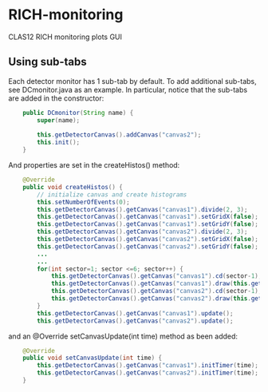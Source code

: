 # RICH-monitoring
CLAS12 RICH monitoring plots GUI

## Using sub-tabs
Each detector monitor has 1 sub-tab by default.
To add additional sub-tabs, see DCmonitor.java as an example.
In particular, notice that the sub-tabs are added in the constructor:
```java
    public DCmonitor(String name) {
        super(name);
        
        this.getDetectorCanvas().addCanvas("canvas2");
        this.init();
    }
```
And properties are set in the createHistos() method:
```java
    @Override
    public void createHistos() {
        // initialize canvas and create histograms
        this.setNumberOfEvents(0);
        this.getDetectorCanvas().getCanvas("canvas1").divide(2, 3);
        this.getDetectorCanvas().getCanvas("canvas1").setGridX(false);
        this.getDetectorCanvas().getCanvas("canvas1").setGridY(false);
        this.getDetectorCanvas().getCanvas("canvas2").divide(2, 3);
        this.getDetectorCanvas().getCanvas("canvas2").setGridX(false);
        this.getDetectorCanvas().getCanvas("canvas2").setGridY(false);
        ...
        ...
        for(int sector=1; sector <=6; sector++) {
            this.getDetectorCanvas().getCanvas("canvas1").cd(sector-1);
            this.getDetectorCanvas().getCanvas("canvas1").draw(this.getDataGroup().getItem(sector,0,0).getH2F("occ"));
            this.getDetectorCanvas().getCanvas("canvas2").cd(sector-1);
            this.getDetectorCanvas().getCanvas("canvas2").draw(this.getDataGroup().getItem(sector,0,0).getH2F("raw"));
        }
        this.getDetectorCanvas().getCanvas("canvas1").update();
        this.getDetectorCanvas().getCanvas("canvas2").update();
```
and an @Override setCanvasUpdate(int time) method as been added:
```java
    @Override
    public void setCanvasUpdate(int time) {
        this.getDetectorCanvas().getCanvas("canvas1").initTimer(time);
        this.getDetectorCanvas().getCanvas("canvas2").initTimer(time);
    }
```
